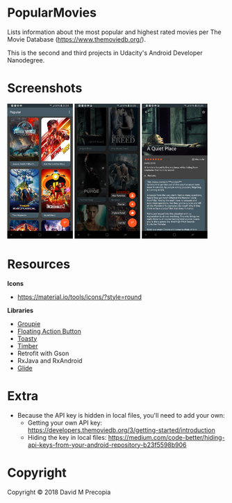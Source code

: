 # PopularMovies
Lists information about the most popular and highest rated movies per The Movie Database (https://www.themoviedb.org/).

This is the second and third projects in Udacity's Android Developer Nanodegree.

# Screenshots

<img src="screenshots/main.jpg" width=30% /> <img src="screenshots/main_choose_sort_order.jpg" width=30% /> <img src="screenshots/detail.jpg" width=30% />

# Resources

**Icons**

- https://material.io/tools/icons/?style=round

**Libraries**

- [Groupie](https://github.com/lisawray/groupie)
- [Floating Action Button](https://github.com/Clans/FloatingActionButton)
- [Toasty](https://github.com/GrenderG/Toasty)
- [Timber](https://github.com/JakeWharton/timber)
- Retrofit with Gson
- RxJava and RxAndroid
- [Glide](https://github.com/bumptech/glide)

# Extra

- Because the API key is hidden in local files, you'll need to add your own:
  - Getting your own API key: https://developers.themoviedb.org/3/getting-started/introduction
  - Hiding the key in local files: https://medium.com/code-better/hiding-api-keys-from-your-android-repository-b23f5598b906

# Copyright

Copyright &copy; 2018 David M Precopia

